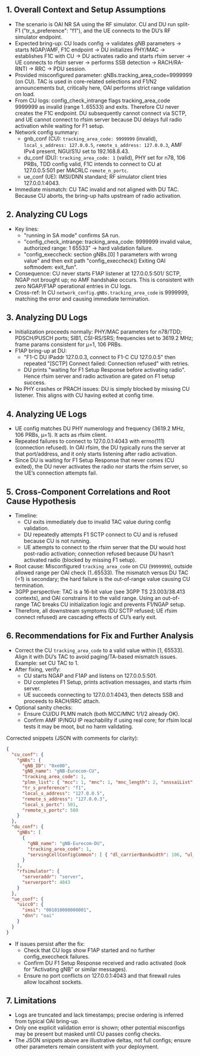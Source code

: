 ## 1. Overall Context and Setup Assumptions
- The scenario is OAI NR SA using the RF simulator. CU and DU run split-F1 ("tr_s_preference": "f1"), and the UE connects to the DU’s RF simulator endpoint.
- Expected bring-up: CU loads config → validates gNB parameters → starts NGAP/AMF, F1C endpoint → DU initializes PHY/MAC → establishes F1C with CU → DU activates radio and starts rfsim server → UE connects to rfsim server → performs SSB detection → RACH/RA-RNTI → RRC → PDU session.
- Provided misconfigured parameter: gNBs.tracking_area_code=9999999 (on CU). TAC is used in core-related selections and F1/N2 announcements but, critically here, OAI performs strict range validation on load.
- From CU logs: config_check_intrange flags tracking_area_code 9999999 as invalid (range 1..65533) and exits. Therefore CU never creates the F1C endpoint. DU subsequently cannot connect via SCTP, and UE cannot connect to rfsim server because DU delays full radio activation while waiting for F1 setup.
- Network config summary:
  - gnb_conf (CU): `tracking_area_code: 9999999` (invalid), `local_s_address: 127.0.0.5`, `remote_s_address: 127.0.0.3`, AMF IPv4 present, NGU/S1U set to 192.168.8.43.
  - du_conf (DU): `tracking_area_code: 1` (valid), PHY set for n78, 106 PRBs, TDD config valid, F1C intends to connect to CU at 127.0.0.5:501 per MACRLC `remote_n_portc`.
  - ue_conf (UE): IMSI/DNN standard; RF simulator client tries 127.0.0.1:4043.
- Immediate mismatch: CU TAC invalid and not aligned with DU TAC. Because CU aborts, the bring-up halts upstream of radio activation.

## 2. Analyzing CU Logs
- Key lines:
  - "running in SA mode" confirms SA run.
  - "config_check_intrange: tracking_area_code: 9999999 invalid value, authorized range: 1 65533" → hard validation failure.
  - "config_execcheck: section gNBs.[0] 1 parameters with wrong value" and then exit path "config_execcheck() Exiting OAI softmodem: exit_fun".
- Consequence: CU never starts F1AP listener at 127.0.0.5:501/ SCTP, NGAP not brought up; no AMF handshake occurs. This is consistent with zero NGAP/F1AP operational entries in CU logs.
- Cross-ref: In CU `network_config.gNBs.tracking_area_code` is 9999999, matching the error and causing immediate termination.

## 3. Analyzing DU Logs
- Initialization proceeds normally: PHY/MAC parameters for n78/TDD; PDSCH/PUSCH ports; SIB1, CSI-RS/SRS; frequencies set to 3619.2 MHz; frame params consistent for μ=1, 106 PRBs.
- F1AP bring-up at DU:
  - "F1-C DU IPaddr 127.0.0.3, connect to F1-C CU 127.0.0.5" then repeated "[SCTP] Connect failed: Connection refused" with retries.
  - DU prints "waiting for F1 Setup Response before activating radio". Hence rfsim server and radio activation are gated on F1 setup success.
- No PHY crashes or PRACH issues: DU is simply blocked by missing CU listener. This aligns with CU having exited at config time.

## 4. Analyzing UE Logs
- UE config matches DU PHY numerology and frequency (3619.2 MHz, 106 PRBs, μ=1). It acts as rfsim client.
- Repeated failures to connect to 127.0.0.1:4043 with errno(111) (connection refused). In OAI rfsim, the DU typically runs the server at that port/address, and it only starts listening after radio activation.
- Since DU is waiting for F1 Setup Response that never comes (CU exited), the DU never activates the radio nor starts the rfsim server, so the UE’s connection attempts fail.

## 5. Cross-Component Correlations and Root Cause Hypothesis
- Timeline:
  - CU exits immediately due to invalid TAC value during config validation.
  - DU repeatedly attempts F1 SCTP connect to CU and is refused because CU is not running.
  - UE attempts to connect to the rfsim server that the DU would host post-radio activation; connection refused because DU hasn’t activated radio (blocked by missing F1 setup).
- Root cause: Misconfigured `tracking_area_code` on CU (`9999999`), outside allowed range per OAI check (1..65533). The mismatch versus DU TAC (=1) is secondary; the hard failure is the out-of-range value causing CU termination.
- 3GPP perspective: TAC is a 16-bit value (see 3GPP TS 23.003/38.413 contexts), and OAI constrains it to the valid range. Using an out-of-range TAC breaks CU initialization logic and prevents F1/NGAP setup.
- Therefore, all downstream symptoms (DU SCTP refused; UE rfsim connect refused) are cascading effects of CU’s early exit.

## 6. Recommendations for Fix and Further Analysis
- Correct the CU `tracking_area_code` to a valid value within [1, 65533]. Align it with DU’s TAC to avoid paging/TA-based mismatch issues. Example: set CU TAC to 1.
- After fixing, verify:
  - CU starts NGAP and F1AP and listens on 127.0.0.5:501.
  - DU completes F1 Setup, prints activation messages, and starts rfsim server.
  - UE succeeds connecting to 127.0.0.1:4043, then detects SSB and proceeds to RACH/RRC attach.
- Optional sanity checks:
  - Ensure CU/DU PLMN match (both MCC/MNC 1/1/2 already OK).
  - Confirm AMF IP/NGU IP reachability if using real core; for rfsim local tests it may be moot, but no harm validating.

Corrected snippets (JSON with comments for clarity):

```json
{
  "cu_conf": {
    "gNBs": {
      "gNB_ID": "0xe00",
      "gNB_name": "gNB-Eurecom-CU",
      "tracking_area_code": 1,
      "plmn_list": { "mcc": 1, "mnc": 1, "mnc_length": 2, "snssaiList": { "sst": 1 } },
      "tr_s_preference": "f1",
      "local_s_address": "127.0.0.5",
      "remote_s_address": "127.0.0.3",
      "local_s_portc": 501,
      "remote_s_portc": 500
    }
  },
  "du_conf": {
    "gNBs": [
      {
        "gNB_name": "gNB-Eurecom-DU",
        "tracking_area_code": 1,
        "servingCellConfigCommon": [ { "dl_carrierBandwidth": 106, "ul_carrierBandwidth": 106 } ]
      }
    ],
    "rfsimulator": {
      "serveraddr": "server",
      "serverport": 4043
    }
  },
  "ue_conf": {
    "uicc0": {
      "imsi": "001010000000001",
      "dnn": "oai"
    }
  }
}
```

- If issues persist after the fix:
  - Check that CU logs show F1AP started and no further config_execcheck failures.
  - Confirm DU F1 Setup Response received and radio activated (look for "Activating gNB" or similar messages).
  - Ensure no port conflicts on 127.0.0.1:4043 and that firewall rules allow localhost sockets.

## 7. Limitations
- Logs are truncated and lack timestamps; precise ordering is inferred from typical OAI bring-up.
- Only one explicit validation error is shown; other potential misconfigs may be present but masked until CU passes config checks.
- The JSON snippets above are illustrative deltas, not full configs; ensure other parameters remain consistent with your deployment.
